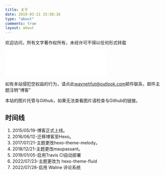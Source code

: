 ```yaml
---
title: 关于
date: 2019-03-21 15:50:16
type: "about"
comments: true
layout: about
---
```


欢迎访问，所有文字著作权所有，未经许可不得以任何形式转载

<iframe frameborder="no" border="0" marginwidth="0" marginheight="0" width=330 height=86 src="//music.163.com/outchain/player?type=2&id=1353163404&auto=0&height=66"></iframe>

如有本站侵犯您权益的行为，请点此[waynehfut@outlook.com](mailto:waynehfut@outlook.com)邮件联系，邮件主题注明“博客”

本站的图片托管与Github，如果无法查看图片请检查与Github的链接。

## 时间线

1. 2015/05/19-博客正式上线。
2. 2016/06/12-迁移博客至Hexo。
3. 2017/07/21-主题更改hexo-theme-melody。
4. 2018/12/21-主题更改maupassant。
5. 2019/01/05-启用Travis CI自动部署
6. 2022/07/23-主题更改为 hexo-theme-fluid
7. 2022/07/28-启用 Waline 评论系统
